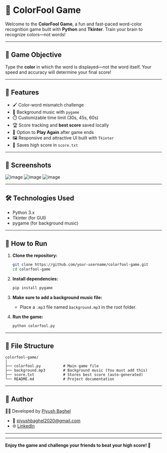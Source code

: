 # 🎨 ColorFool Game

Welcome to the **ColorFool Game**, a fun and fast-paced word-color recognition game built with **Python** and **Tkinter**. Train your brain to recognize colors—not words!

---

## 🧠 Game Objective

Type the **color** in which the word is displayed—not the word itself. Your speed and accuracy will determine your final score!

---

## 🚀 Features

- 🖌️ Color-word mismatch challenge
- 🎵 Background music with `pygame`
- ⏱️ Customizable time limit (30s, 45s, 60s)
- 🏆 Score tracking and **best score** saved locally
- 🔁 Option to **Play Again** after game ends
- 🖼️ Responsive and attractive UI built with `Tkinter`
- 💾 Saves high score in `score.txt`

---

## 📸 Screenshots

![image](https://github.com/user-attachments/assets/4bb3720d-069a-4ac4-9a22-e9e6c489fddf)
![image](https://github.com/user-attachments/assets/a2f963f9-6515-4b1f-94d8-82b20258360d)
![image](https://github.com/user-attachments/assets/87d75ea3-50ac-4478-8702-01050ed59598)




---

## 🛠️ Technologies Used

- Python 3.x
- Tkinter (for GUI)
- pygame (for background music)

---

## 📂 How to Run

1. **Clone the repository:**
   ```bash
   git clone https://github.com/your-username/colorfool-game.git
   cd colorfool-game
   ```

2. **Install dependencies:**
   ```bash
   pip install pygame
   ```

3. **Make sure to add a background music file:**
   - Place a `.mp3` file named `background.mp3` in the root folder.

4. **Run the game:**
   ```bash
   python colorfool.py
   ```

---

## 📁 File Structure

```
colorfool-game/
│
├── colorfool.py          # Main game file
├── background.mp3        # Background music (You must add this)
├── score.txt             # Stores best score (auto-generated)
└── README.md             # Project documentation
```

---

## 🙌 Author

👨‍💻 Developed by [Piyush Baghel](https://github.com/piyushb03)

- 📧 piyushbaghel2020@gmail.com
- 🌐 [LinkedIn](https://linkedin.com/in/piyush-baghel)

---
---

**Enjoy the game and challenge your friends to beat your high score! 🎉**
```
